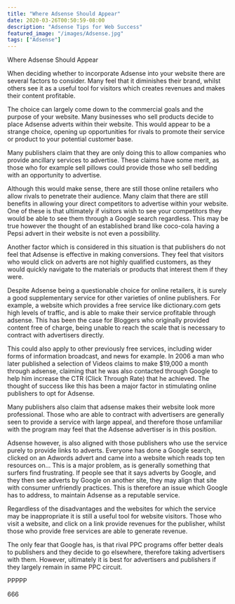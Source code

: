 ```yaml
---
title: "Where Adsense Should Appear"
date: 2020-03-26T00:50:59-08:00
description: "Adsense Tips for Web Success"
featured_image: "/images/Adsense.jpg"
tags: ["Adsense"]
---
```


Where Adsense Should Appear

When deciding whether to incorporate Adsense into your website there are several factors to consider. Many feel that it diminishes their brand, whilst others see it as a useful tool for visitors which creates revenues and makes their content profitable.

The choice can largely come down to the commercial goals and the purpose of your website. Many businesses who sell products decide to place Adsense adverts within their website. This would appear to be a strange choice, opening up opportunities for rivals to promote their service or product to your potential customer base. 

Many publishers claim that they are only doing this to allow companies who provide ancillary services to advertise. These claims have some merit, as those who for example sell pillows could provide those who sell bedding with an opportunity to advertise.

Although this would make sense, there are still those online retailers who allow rivals to penetrate their audience. Many claim that there are still benefits in allowing your direct competitors to advertise within your website. One of these is that ultimately if visitors wish to see your competitors they would be able to see them through a Google search regardless. This may be true however the thought of an established brand like coco-cola having a Pepsi advert in their website is not even a possibility. 

Another factor which is considered in this situation is that publishers do not feel that Adsense is effective in making conversions. They feel that visitors who would click on adverts are not highly qualified customers, as they would quickly navigate to the materials or products that interest them if they were.

Despite Adsense being a questionable choice for online retailers, it is surely a good supplementary service for other varieties of online publishers. For example, a website which provides a free service like dictionary.com gets high levels of traffic, and is able to make their service profitable through adsense. This has been the case for Bloggers who originally provided content free of charge, being unable to reach the scale that is necessary to contract with advertisers directly.

This could also apply to other previously free services, including wider forms of information broadcast, and news for example. In 2006 a man who later published a selection of Videos claims to make $19,000 a month through adsense, claiming that he was also contacted through Google to help him increase the CTR (Click Through Rate) that he achieved. The thought of success like this has been a major factor in stimulating online publishers to opt for Adsense.

Many publishers also claim that adsense makes their website look more professional. Those who are able to contract with advertisers are generally seen to provide a service with large appeal, and therefore those unfamiliar with the program may feel that the Adsense advertiser is in this position.

Adsense however, is also aligned with those publishers who use the service purely to provide links to adverts. Everyone has done a Google search, clicked on an Adwords advert and came into a website which reads top ten resources on… This is a major problem, as is generally something that surfers find frustrating. If people see that it says adverts by Google, and they then see adverts by Google on another site, they may align that site with consumer unfriendly practices. This is therefore an issue which Google has to address, to maintain Adsense as a reputable service.

Regardless of the disadvantages and the websites for which the service may be inappropriate it is still a useful tool for website visitors. Those who visit a website, and click on a link provide revenues for the publisher, whilst those who provide free services are able to generate revenue.

The only fear that Google has, is that rival PPC programs offer better deals to publishers and they decide to go elsewhere, therefore taking advertisers with them. However, ultimately it is best for advertisers and publishers if they largely remain in same PPC circuit.

PPPPP

666 
      

